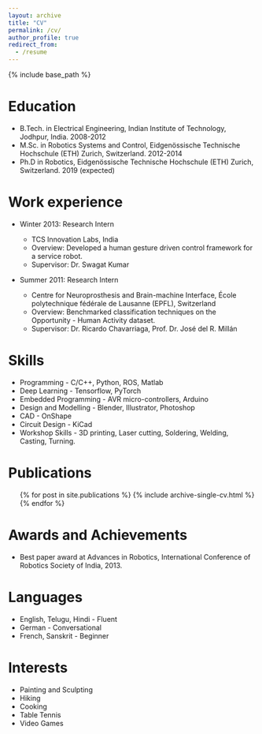 ```yaml
---
layout: archive
title: "CV"
permalink: /cv/
author_profile: true
redirect_from:
  - /resume
---
```


{% include base_path %}

Education
======
* B.Tech. in Electrical Engineering, Indian Institute of Technology, Jodhpur, India. 2008-2012
* M.Sc. in Robotics Systems and Control, Eidgenössische Technische Hochschule (ETH) Zurich, Switzerland. 2012-2014
* Ph.D in Robotics, Eidgenössische Technische Hochschule (ETH) Zurich, Switzerland. 2019 (expected)

Work experience
======
* Winter 2013: Research Intern
  * TCS Innovation Labs, India
  * Overview: Developed a human gesture driven control framework for a service robot.
  * Supervisor: Dr. Swagat Kumar

* Summer 2011: Research Intern
  * Centre for Neuroprosthesis and Brain-machine Interface, École polytechnique fédérale de Lausanne (EPFL), Switzerland
  * Overview: Benchmarked classification techniques on the Opportunity - Human Activity dataset.
  * Supervisor: Dr. Ricardo Chavarriaga, Prof. Dr. José del R. Millán
  
Skills
======
* Programming - C/C++, Python, ROS, Matlab
* Deep Learning - Tensorflow, PyTorch
* Embedded Programming - AVR micro-controllers, Arduino
* Design and Modelling - Blender, Illustrator, Photoshop
* CAD - OnShape
* Circuit Design - KiCad
* Workshop Skills - 3D printing, Laser cutting, Soldering, Welding, Casting, Turning. 

Publications
======
  <ul>{% for post in site.publications %}
    {% include archive-single-cv.html %}
  {% endfor %}</ul>

Awards and Achievements
======
* Best paper award at Advances in Robotics, International Conference of Robotics Society of India, 2013.
  
Languages
======
* English, Telugu, Hindi - Fluent
* German - Conversational
* French, Sanskrit - Beginner
  
Interests
======
* Painting and Sculpting
* Hiking
* Cooking
* Table Tennis
* Video Games
